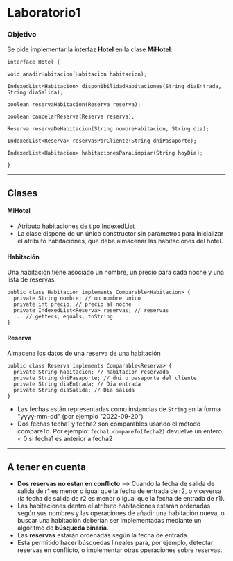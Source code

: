 # Laboratorio1

### Objetivo

Se pide implementar la interfaz **Hotel** en la clase **MiHotel**:

~~~~
interface Hotel {

void anadirHabitacion(Habitacion habitacion);

IndexedList<Habitacion> disponibilidadHabitaciones(String diaEntrada, String diaSalida);

boolean reservaHabitacion(Reserva reserva);

boolean cancelarReserva(Reserva reserva);

Reserva reservaDeHabitacion(String nombreHabitacion, String dia);

IndexedList<Reserva> reservasPorCliente(String dniPasaporte);

IndexedList<Habitacion> habitacionesParaLimpiar(String hoyDia);

}
~~~~
---
## Clases

#### MiHotel 
- Atributo habitaciones de tipo IndexedList<Habitacion>
- La clase dispone de un único constructor sin parámetros para inicializar el atributo habitaciones, que debe almacenar las habitaciones del hotel.

#### Habitación
  
  Una habitación tiene asociado un nombre, un precio para cada noche y una lista de reservas.
  
  ~~~~
  public class Habitacion implements Comparable<Habitacion> {
    private String nombre; // un nombre unico
    private int precio; // precio al noche
    private IndexedList<Reserva> reservas; // reservas
    ... // getters, equals, toString
  }
  ~~~~ 



#### Reserva
  
  Almacena los datos de una reserva de una habitación
  
  ~~~~
  public class Reserva implements Comparable<Reserva> {
    private String habitacion; // habitacion reservada
    private String dniPasaporte; // dni o pasaporte del cliente
    private String diaEntrada; // Dia entrada
    private String diaSalida; // Dia salida
  }
  ~~~~
  
  - Las fechas están representadas como instancias de `String` en la forma "yyyy-mm-dd" (por ejemplo "2022-09-20")
  - Dos fechas fecha1 y fecha2 son comparables usando el método compareTo. Por ejemplo: `fecha1.compareTo(fecha2)` devuelve
  un entero < 0 si fecha1 es anterior a fecha2
---
## A tener en cuenta
  - **Dos reservas no estan en conflicto** --> Cuando la fecha de salida de salida de r1 es menor o igual que la fecha de entrada de r2, o viceversa (la fecha de salida de r2 es menor o igual que la fecha de entrada de r1).  
  - Las habitaciones dentro el atributo habitaciones estarán ordenadas según sus nombres y las operaciones de añadir una habitación nueva, o buscar una habitación deberían ser implementadas mediante un algoritmo de  **búsqueda binaria**.
  - Las **reservas** estarán ordenadas según  la fecha de entrada.
  - Esta permitido hacer búsquedas lineales para, por ejemplo, detectar reservas en conflicto, o implementar otras operaciones sobre reservas.
